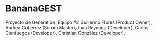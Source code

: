 # BananaGEST
Proyecto de Generation.
Equipo #3 Guillermo Flores (Product Owner), Andrea Gutierrez (Scrum Master),Juan Reynaga (Developer), Carlos Cienfuegos (Developer), Christian González (Developer).
